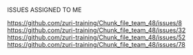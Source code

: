 ISSUES ASSIGNED TO ME

https://github.com/zuri-training/Chunk_file_team_48/issues/8
https://github.com/zuri-training/Chunk_file_team_48/issues/32
https://github.com/zuri-training/Chunk_file_team_48/issues/52
https://github.com/zuri-training/Chunk_file_team_48/issues/78

